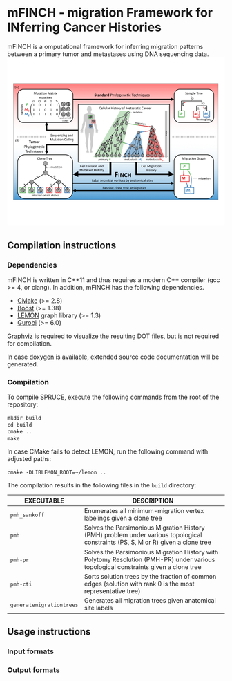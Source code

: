 # mFINCH - migration Framework for INferring Cancer Histories

mFINCH is a omputational framework for inferring migration patterns between a primary tumor and metastases using DNA sequencing data.
![Overview of mFINCH](doc/overview.png)

## Compilation instructions

### Dependencies

mFINCH is written in C++11 and thus requires a modern C++ compiler (gcc >= 4, or clang). In addition, mFINCH has the following dependencies.

* [CMake](http://www.cmake.org/) (>= 2.8)
* [Boost](http://www.boost.org) (>= 1.38)
* [LEMON](http://lemon.cs.elte.hu/trac/lemon) graph library (>= 1.3)
* [Gurobi](http://www.gurobi.com) (>= 6.0)

[Graphviz](http://www.graphviz.org) is required to visualize the resulting DOT files, but is not required for compilation.

In case [doxygen](http://www.stack.nl/~dimitri/doxygen/) is available, extended source code documentation will be generated.

### Compilation

To compile SPRUCE, execute the following commands from the root of the repository:

    mkdir build
    cd build
    cmake ..
    make

In case CMake fails to detect LEMON, run the following command with adjusted paths:

    cmake -DLIBLEMON_ROOT=~/lemon ..

The compilation results in the following files in the `build` directory:

EXECUTABLE | DESCRIPTION
-----------|-------------
`pmh_sankoff`  | Enumerates all minimum-migration vertex labelings given a clone tree
`pmh` | Solves the Parsimonious Migration History (PMH) problem under various topological constraints (PS, S, M or R) given a clone tree
`pmh-pr`    | Solves the Parsimonious Migration History with Polytomy Resolution (PMH-PR) under various topological constraints given a clone tree
`pmh-cti`     | Sorts solution trees by the fraction of common edges (solution with rank 0 is the most representative tree)
`generatemigrationtrees` | Generates all migration trees given anatomical site labels

## Usage instructions

### Input formats


### Output formats


